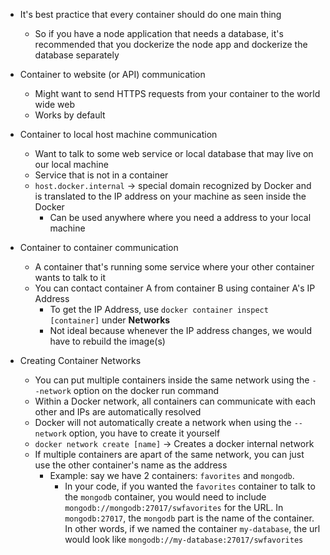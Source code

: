 * It's best practice that every container should do one main thing
  * So if you have a node application that needs a database, it's recommended that you dockerize the node app and dockerize the database separately

* Container to website (or API) communication
  * Might want to send HTTPS requests from your container to the world wide web
  * Works by default

* Container to local host machine communication
  * Want to talk to some web service or local database that may live on our local machine
  * Service that is not in a container
  * `host.docker.internal` -> special domain recognized by Docker and is translated to the IP address on your machine as seen inside the Docker
    * Can be used anywhere where you need a address to your local machine 

* Container to container communication
  * A container that's running some service where your other container wants to talk to it
  * You can contact container A from container B using container A's IP Address
    * To get the IP Address, use `docker container inspect [container]` under **Networks**
    * Not ideal because whenever the IP address changes, we would have to rebuild the image(s)

* Creating Container Networks
  * You can put multiple containers inside the same network using the `--network` option on the docker run command
  * Within a Docker network, all containers can communicate with each other and IPs are automatically resolved
  * Docker will not automatically create a network when using the `--network` option, you have to create it yourself
  * `docker network create [name]` -> Creates a docker internal network
  * If multiple containers are apart of the same network, you can just use the other container's name as the address
    * Example: say we have 2 containers: `favorites` and `mongodb`.
      * In your code, if you wanted the `favorites` container to talk to the `mongodb` container, you would need to include `mongodb://mongodb:27017/swfavorites` for the URL. In `mongodb:27017`, the `mongodb` part is the name of the container. In other words, if we named the container `my-database`, the url would look like `mongodb://my-database:27017/swfavorites`